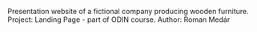 Presentation website of a fictional company producing wooden furniture.
Project: Landing Page - part of ODIN course.
Author: Roman Medár

